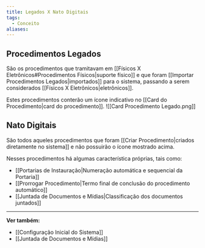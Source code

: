 ```yaml
---
title: Legados X Nato Digitais
tags:
  - Conceito
aliases:
---
```

## Procedimentos Legados

São os procedimentos que tramitavam em [[Físicos X Eletrônicos#Procedimentos Físicos|suporte físico]] e que foram [[Importar Procedimentos Legados|importados]] para o sistema, passando a serem considerados [[Físicos X Eletrônicos|eletrônicos]].

Estes procedimentos conterão um ícone indicativo no [[Card do Procedimento|card do procedimento]].
![[Card Procedimento Legado.png]]
## Nato Digitais

São todos aqueles procedimentos que foram [[Criar Procedimento|criados diretamente no sistema]] e não possuirão o ícone mostrado acima.

Nesses procedimentos há algumas característica próprias, tais como:
* [[Portarias de Instauração|Numeração automática e sequencial da Portaria]]
* [[Prorrogar Procedimento|Termo final de conclusão do procedimento automático]]
* [[Juntada de Documentos e Mídias|Classificação dos documentos juntados]]
___
**Ver também:**
 - [[Configuração Inicial do Sistema]]
 - [[Juntada de Documentos e Mídias]]